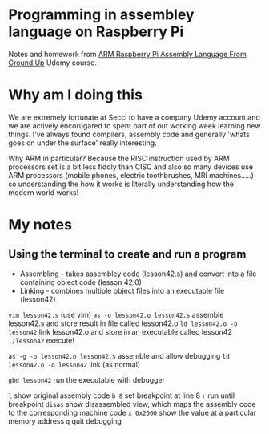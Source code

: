# Programming in assembley language on Raspberry Pi
Notes and homework from [ARM Raspberry Pi Assembly Language From Ground Up](https://www.udemy.com/course/arm-raspberry-pi-assembly-programming-from-ground-uptm/) Udemy course.

# Why am I doing this
We are extremely fortunate at Seccl to have a company Udemy account and we are actively encorugared to spent part of out working week learning new things. I've always found compilers, assembly code and generally 'whats goes on under the surface' really interesting. 

Why ARM in particular? Because the RISC instruction used by ARM processors set is a bit less fiddly than CISC and also so many devices use ARM processors (mobile phones, electric toothbrushes, MRI machines.....) so understanding the how it works is literally understanding how the modern world works!


# My notes

## Using the terminal to create and run a program

* Assembling - takes assembley code (lesson42.s) and convert into a file containing object code (lesson 42.0)
* Linking - combines multiple object files into an executable file (lesson42)

`vim lesson42.s`
(use vim)
`as -o lesson42.o lesson42.s` assemble lesson42.s and store result in file called lesson42.o
`ld lesson42.o -o lesson42` link lesson42.o and store in an executable called lesson42
`./lesson42` execute!


`as -g -o lesson42.o lesson42.s` assemble and allow debugging
`ld lesson42.o -o lesson42` link (as normal)

`gbd lesson42` run the executable with debugger

`l` show original assembly code
`b 8` set breakpoint at line 8
`r` run until breakpoint
`disas` show disassembled view, which maps the assembly code to the corresponding machine code
`x 0x2000` show the value at a particular memory address
`q` quit debugging
